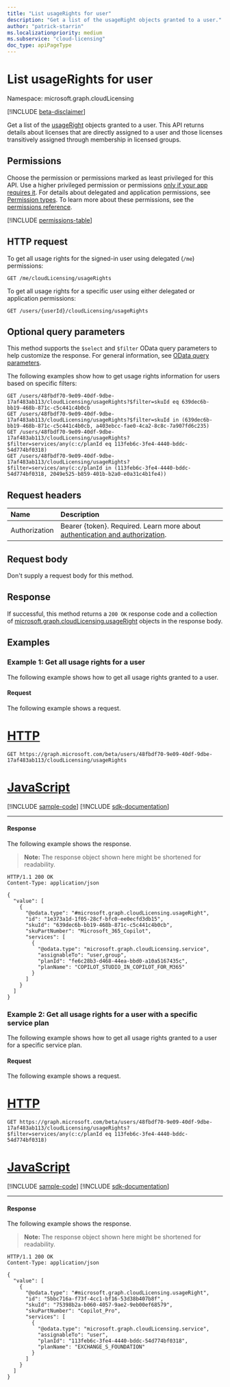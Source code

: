 ```yaml
---
title: "List usageRights for user"
description: "Get a list of the usageRight objects granted to a user."
author: "patrick-starrin"
ms.localizationpriority: medium
ms.subservice: "cloud-licensing"
doc_type: apiPageType
---
```


# List usageRights for user

Namespace: microsoft.graph.cloudLicensing

[!INCLUDE [beta-disclaimer](../../includes/beta-disclaimer.md)]

Get a list of the [usageRight](../resources/cloudlicensing-usageright.md) objects granted to a user. This API returns details about licenses that are directly assigned to a user and those licenses transitively assigned through membership in licensed groups.

## Permissions

Choose the permission or permissions marked as least privileged for this API. Use a higher privileged permission or permissions [only if your app requires it](/graph/permissions-overview#best-practices-for-using-microsoft-graph-permissions). For details about delegated and application permissions, see [Permission types](/graph/permissions-overview#permission-types). To learn more about these permissions, see the [permissions reference](/graph/permissions-reference).

<!-- { "blockType": "permissions", "name": "cloudlicensing_usercloudlicensing_list_usagerights" } -->
[!INCLUDE [permissions-table](../includes/permissions/cloudlicensing-usercloudlicensing-list-usagerights-permissions.md)]

## HTTP request

To get all usage rights for the signed-in user using delegated (`/me`) permissions:

<!-- { "blockType": "ignored" }
-->
``` http
GET /me/cloudLicensing/usageRights
```

To get all usage rights for a specific user using either delegated or application permissions:

<!-- { "blockType": "ignored" }
-->
``` http
GET /users/{userId}/cloudLicensing/usageRights
```

## Optional query parameters

This method supports the `$select` and `$filter` OData query parameters to help customize the response. For general information, see [OData query parameters](/graph/query-parameters).

The following examples show how to get usage rights information for users based on specific filters:

<!-- {
  "blockType": "ignored"
}
-->
``` http
GET /users/48fbdf70-9e09-40df-9dbe-17af483ab113/cloudLicensing/usageRights?$filter=skuId eq 639dec6b-bb19-468b-871c-c5c441c4b0cb
GET /users/48fbdf70-9e09-40df-9dbe-17af483ab113/cloudLicensing/usageRights?$filter=skuId in (639dec6b-bb19-468b-871c-c5c441c4b0cb, a403ebcc-fae0-4ca2-8c8c-7a907fd6c235)
GET /users/48fbdf70-9e09-40df-9dbe-17af483ab113/cloudLicensing/usageRights?$filter=services/any(c:c/planId eq 113feb6c-3fe4-4440-bddc-54d774bf0318)
GET /users/48fbdf70-9e09-40df-9dbe-17af483ab113/cloudLicensing/usageRights?$filter=services/any(c:c/planId in (113feb6c-3fe4-4440-bddc-54d774bf0318, 2049e525-b859-401b-b2a0-e0a31c4b1fe4))
```

## Request headers

|Name|Description|
|:---|:---|
|Authorization|Bearer {token}. Required. Learn more about [authentication and authorization](/graph/auth/auth-concepts).|

## Request body

Don't supply a request body for this method.

## Response

If successful, this method returns a `200 OK` response code and a collection of [microsoft.graph.cloudLicensing.usageRight](../resources/usageright.md) objects in the response body.

## Examples

### Example 1: Get all usage rights for a user

The following example shows how to get all usage rights granted to a user.

#### Request

The following example shows a request.
# [HTTP](#tab/http)
<!-- {
  "blockType": "request",
  "name": "cloudlicensing-userusageright-list-example-1"
}
-->
``` http
GET https://graph.microsoft.com/beta/users/48fbdf70-9e09-40df-9dbe-17af483ab113/cloudLicensing/usageRights
```

# [JavaScript](#tab/javascript)
[!INCLUDE [sample-code](../includes/snippets/javascript/cloudlicensing-userusageright-list-example-1-javascript-snippets.md)]
[!INCLUDE [sdk-documentation](../includes/snippets/snippets-sdk-documentation-link.md)]

---

#### Response

The following example shows the response.
>**Note:** The response object shown here might be shortened for readability.
<!-- {
  "blockType": "response",
  "truncated": true,
  "@odata.type": "Collection(microsoft.graph.cloudLicensing.usageRight)"
}
-->
``` http
HTTP/1.1 200 OK
Content-Type: application/json

{
  "value": [
    {
      "@odata.type": "#microsoft.graph.cloudLicensing.usageRight",
      "id": "1e373a1d-1f05-28cf-bfc0-ee0ecfd3db15",
      "skuId": "639dec6b-bb19-468b-871c-c5c441c4b0cb",
      "skuPartNumber": "Microsoft_365_Copilot",
      "services": [
        {
          "@odata.type": "microsoft.graph.cloudLicensing.service",
          "assignableTo": "user,group",
          "planId": "fe6c28b3-d468-44ea-bbd0-a10a5167435c",
          "planName": "COPILOT_STUDIO_IN_COPILOT_FOR_M365"
        }
      ]
    }
  ]
}
```

### Example 2: Get all usage rights for a user with a specific service plan

The following example shows how to get all usage rights granted to a user for a specific service plan.

#### Request

The following example shows a request.
# [HTTP](#tab/http)
<!-- {
  "blockType": "request",
  "name": "cloudlicensing-userusageright-list-example-2"
}
-->
``` http
GET https://graph.microsoft.com/beta/users/48fbdf70-9e09-40df-9dbe-17af483ab113/cloudLicensing/usageRights?$filter=services/any(c:c/planId eq 113feb6c-3fe4-4440-bddc-54d774bf0318)
```

# [JavaScript](#tab/javascript)
[!INCLUDE [sample-code](../includes/snippets/javascript/cloudlicensing-userusageright-list-example-2-javascript-snippets.md)]
[!INCLUDE [sdk-documentation](../includes/snippets/snippets-sdk-documentation-link.md)]

---

#### Response

The following example shows the response.
>**Note:** The response object shown here might be shortened for readability.
<!-- {
  "blockType": "response",
  "truncated": true,
  "@odata.type": "Collection(microsoft.graph.cloudLicensing.usageRight)"
}
-->
``` http
HTTP/1.1 200 OK
Content-Type: application/json

{
  "value": [
    {
      "@odata.type": "#microsoft.graph.cloudLicensing.usageRight",
      "id": "5bbc716a-f73f-4cc1-bf16-53d38b407b8f",
      "skuId": "75398b2a-b060-4057-9ae2-9eb00ef68579",
      "skuPartNumber": "Copilot_Pro",
      "services": [
        {
          "@odata.type": "microsoft.graph.cloudLicensing.service",
          "assignableTo": "user",
          "planId": "113feb6c-3fe4-4440-bddc-54d774bf0318",
          "planName": "EXCHANGE_S_FOUNDATION"
        }
      ]
    }
  ]
}
```
